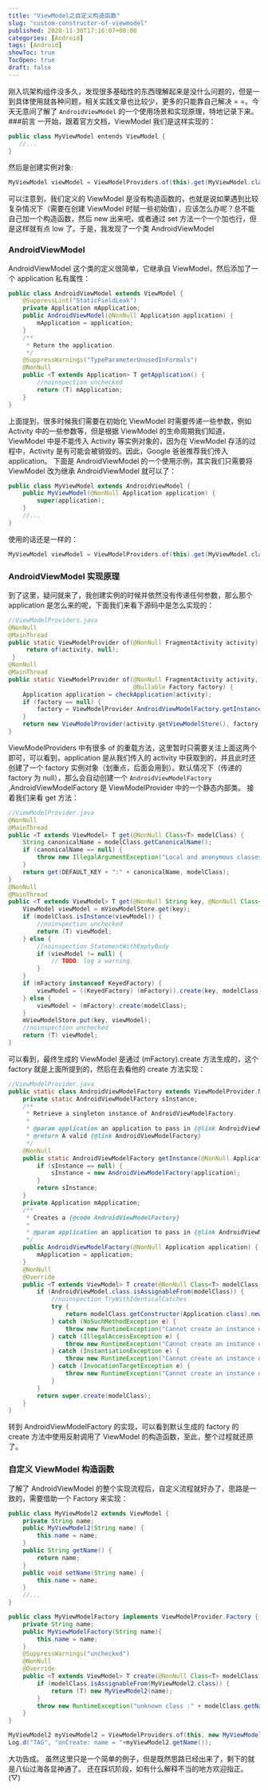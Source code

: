 ```yaml
---
title: "ViewModel之自定义构造函数"
slug: "custom-constructor-of-viewmodel"
published: 2020-11-30T17:16:07+08:00
categories: [Android]
tags: [Android]
showToc: true
TocOpen: true
draft: false
---
```

刚入坑架构组件没多久，发现很多基础性的东西理解起来是没什么问题的，但是一到具体使用就各种问题，相关实践文章也比较少，更多的只能靠自己解决 = =。今天无意间了解了 `AndroidViewModel` 的一个使用场景和实现原理，特地记录下来。
###前言
一开始，跟着官方文档，ViewModel 我们是这样实现的：
```java
public class MyViewModel entends ViewModel {
   //...
}
```
然后是创建实例对象:
```java
MyViewModel viewModel = ViewModelProviders.of(this).get(MyViewModel.class);
```
可以注意到，我们定义的 ViewModel 是没有构造函数的，也就是说如果遇到比较复杂情况下（需要在创建 ViewModel 时赋一些初始值），应该怎么办呢？总不能自己加一个构造函数，然后 new 出来吧，或者通过 set 方法一个一个加也行，但是这样就有点 low 了。于是，我发现了一个类 AndroidViewModel
### AndroidViewModel
AndroidViewModel 这个类的定义很简单，它继承自 ViewModel，然后添加了一个 application 私有属性：
```java
public class AndroidViewModel extends ViewModel {
    @SuppressLint("StaticFieldLeak")
    private Application mApplication;
    public AndroidViewModel(@NonNull Application application) {
        mApplication = application;
    }
    /**
     * Return the application.
     */
    @SuppressWarnings("TypeParameterUnusedInFormals")
    @NonNull
    public <T extends Application> T getApplication() {
        //noinspection unchecked
        return (T) mApplication;
    }
}
```
上面提到，很多时候我们需要在初始化 ViewModel 时需要传递一些参数，例如 Activity 中的一些参数等，但是根据 ViewModel 的生命周期我们知道，ViewModel 中是不能传入 Activity 等实例对象的，因为在 ViewModel 存活的过程中，Activity 是有可能会被销毁的。因此，Google 爸爸推荐我们传入 application。
下面是 AndroidViewModel 的一个使用示例，其实我们只需要将 ViewModel 改为继承 AndroidViewModel 就可以了：
```java
public class MyViewModel extends AndroidViewModel {
    public MyViewModel(@NonNull Application application) {
        super(application);
    }
    //...
}
```
使用的话还是一样的：
```java
MyViewModel viewModel = ViewModelProviders.of(this).get(MyViewModel.class);
```
### AndroidViewModel 实现原理
到了这里，疑问就来了，我创建实例的时候并依然没有传递任何参数，那么那个 application 是怎么来的呢，下面我们来看下源码中是怎么实现的：
```java
//ViewModelProviders.java
@NonNull
@MainThread
public static ViewModelProvider of(@NonNull FragmentActivity activity) {
     return of(activity, null);
 }
@NonNull
@MainThread
public static ViewModelProvider of(@NonNull FragmentActivity activity,
                                   @Nullable Factory factory) {
    Application application = checkApplication(activity);
    if (factory == null) {
        factory = ViewModelProvider.AndroidViewModelFactory.getInstance(application);
    }
    return new ViewModelProvider(activity.getViewModelStore(), factory);
}
```
ViewModelProviders 中有很多 of 的重载方法，这里暂时只需要关注上面这两个即可，可以看到，application 是从我们传入的 activity 中获取到的，并且此时还创建了一个 factory 实例对象（划重点，后面会用到）。默认情况下（传递的 factory 为 null），那么会自动创建一个 `AndroidViewModelFactory` ,AndroidViewModelFactory 是 ViewModelProvider 中的一个静态内部类。
接着我们来看 get 方法：
```java
//ViewModelProvider.java
@NonNull
@MainThread
public <T extends ViewModel> T get(@NonNull Class<T> modelClass) {
    String canonicalName = modelClass.getCanonicalName();
    if (canonicalName == null) {
        throw new IllegalArgumentException("Local and anonymous classes can not be ViewModels");
    }
    return get(DEFAULT_KEY + ":" + canonicalName, modelClass);
}
@NonNull
@MainThread
public <T extends ViewModel> T get(@NonNull String key, @NonNull Class<T> modelClass) {
    ViewModel viewModel = mViewModelStore.get(key);
    if (modelClass.isInstance(viewModel)) {
        //noinspection unchecked
        return (T) viewModel;
    } else {
        //noinspection StatementWithEmptyBody
        if (viewModel != null) {
            // TODO: log a warning.
        }
    }
    if (mFactory instanceof KeyedFactory) {
        viewModel = ((KeyedFactory) (mFactory)).create(key, modelClass);
    } else {
        viewModel = (mFactory).create(modelClass);
    }
    mViewModelStore.put(key, viewModel);
    //noinspection unchecked
    return (T) viewModel;
}
```
可以看到，最终生成的 ViewModel 是通过 (mFactory).create 方法生成的，这个 factory 就是上面所提到的，然后在去看他的 create 方法实现：
```java
//ViewModelProvider.java
public static class AndroidViewModelFactory extends ViewModelProvider.NewInstanceFactory {
    private static AndroidViewModelFactory sInstance;
    /**
     * Retrieve a singleton instance of AndroidViewModelFactory.
     *
     * @param application an application to pass in {@link AndroidViewModel}
     * @return A valid {@link AndroidViewModelFactory}
     */
    @NonNull
    public static AndroidViewModelFactory getInstance(@NonNull Application application) {
        if (sInstance == null) {
            sInstance = new AndroidViewModelFactory(application);
        }
        return sInstance;
    }
    private Application mApplication;
    /**
     * Creates a {@code AndroidViewModelFactory}
     *
     * @param application an application to pass in {@link AndroidViewModel}
     */
    public AndroidViewModelFactory(@NonNull Application application) {
        mApplication = application;
    }
    @NonNull
    @Override
    public <T extends ViewModel> T create(@NonNull Class<T> modelClass) {
        if (AndroidViewModel.class.isAssignableFrom(modelClass)) {
            //noinspection TryWithIdenticalCatches
            try {
                return modelClass.getConstructor(Application.class).newInstance(mApplication);
            } catch (NoSuchMethodException e) {
                throw new RuntimeException("Cannot create an instance of " + modelClass, e);
            } catch (IllegalAccessException e) {
                throw new RuntimeException("Cannot create an instance of " + modelClass, e);
            } catch (InstantiationException e) {
                throw new RuntimeException("Cannot create an instance of " + modelClass, e);
            } catch (InvocationTargetException e) {
                throw new RuntimeException("Cannot create an instance of " + modelClass, e);
            }
        }
        return super.create(modelClass);
    }
}
```
转到 AndroidViewModelFactory 的实现，可以看到默认生成的 factory 的 create 方法中使用反射调用了 ViewModel 的构造函数，至此，整个过程就还原了。
### 自定义 ViewModel 构造函数
了解了 AndroidViewModel 的整个实现流程后，自定义流程就好办了，思路是一致的，需要借助一个 Factory 来实现：
```java
public class MyViewModel2 extends ViewModel {
    private String name;
    public MyViewModel2(String name) {
        this.name = name;
    }
    public String getName() {
        return name;
    }
    public void setName(String name) {
        this.name = name;
    }
    //...
}
```
```java
public class MyViewModelFactory implements ViewModelProvider.Factory {
    private String name;
    public MyViewModelFactory(String name){
        this.name = name;
    }
    @SuppressWarnings("unchecked")
    @NonNull
    @Override
    public <T extends ViewModel> T create(@NonNull Class<T> modelClass) {
        if (modelClass.isAssignableFrom(MyViewModel2.class)) {
            return (T) new MyViewModel2(name);
        }
        throw new RuntimeException("unknown class :" + modelClass.getName());
    }
}
```
```java
MyViewModel2 myViewModel2 = ViewModelProviders.of(this, new MyViewModelFactory("lengyue")).get(MyViewModel2.class);
Log.d("TAG", "onCreate: name = "+myViewModel2.getName());
```
大功告成。
虽然这里只是一个简单的例子，但是既然思路已经出来了，剩下的就是八仙过海各显神通了。
还在踩坑阶段，如有什么解释不当的地方欢迎指正。(▽)
